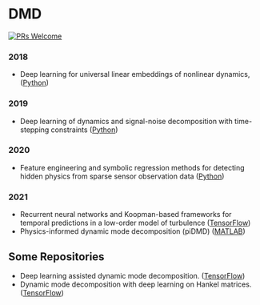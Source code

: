 # DMD

[![PRs Welcome](https://img.shields.io/badge/PRs-welcome-brightgreen.svg?style=flat-square)](http://makeapullrequest.com)


### 2018
* Deep learning for universal linear embeddings of nonlinear dynamics, ([Python](https://github.com/BethanyL/DeepKoopman))

### 2019
* Deep learning of dynamics and signal-noise decomposition with time-stepping constraints ([Python](https://github.com/snagcliffs/RKNN))

### 2020
* Feature engineering and symbolic regression methods for detecting hidden physics from sparse sensor observation data ([Python](https://github.com/sayin/Data_Driven_Symbolic_Regression))

### 2021
* Recurrent neural networks and Koopman-based frameworks for temporal predictions in a low-order model of turbulence ([TensorFlow](https://github.com/KTH-Nek5000/9eqModel_KNFandLSTM))
* Physics-informed dynamic mode decomposition (piDMD) ([MATLAB](https://github.com/baddoo/piDMD))


## Some Repositories

* Deep learning assisted dynamic mode decomposition. ([TensorFlow](https://github.com/jaylago/dldmd))
* Dynamic mode decomposition with deep learning on Hankel matrices. ([TensorFlow](https://github.com/JayLago/Hankel-DLDMD))